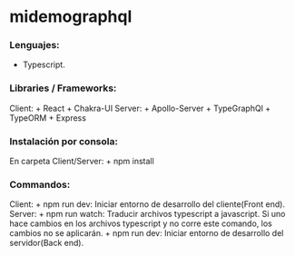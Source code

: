 # midemographql

### Lenguajes:
  - Typescript.
### Libraries / Frameworks:
   Client:
        + React
        + Chakra-UI
   Server:
        + Apollo-Server
        + TypeGraphQl
        + TypeORM
        + Express
### Instalación por consola:
   En carpeta Client/Server: 
         + npm install
### Commandos:
   Client:
         + npm run dev: Iniciar entorno de desarrollo del cliente(Front end).
   Server:
         + npm run watch: Traducir archivos typescript a javascript. Si uno hace cambios en los archivos typescript y no corre este comando, los cambios no se aplicarán.
         + npm run dev: Iniciar entorno de desarrollo del servidor(Back end).
   
  
